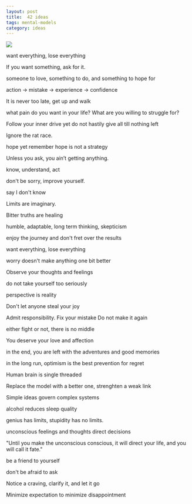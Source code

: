 ```yaml
---
layout: post
title:  42 ideas  
tags: mental-models
category: ideas 
---
```


![](https://scx2.b-cdn.net/gfx/news/hires/2018/universe.jpg)


want everything, lose everything 

If you want something, ask for it.

someone to love, something to do, and something to hope for

action -> mistake -> experience -> confidence

It is never too late, get up and walk 

what pain do you want in your life? What are you willing to struggle for?

Follow your inner drive yet  do not hastily give all till nothing left 

Ignore the rat race. 

hope yet remember hope is not a strategy

Unless you ask, you ain’t getting anything.

know, understand, act

don't be sorry, improve yourself.

say I don't know

Limits are imaginary.

Bitter truths are healing 

humble, adaptable, long term thinking, skepticism 

enjoy the journey and don't fret over the results 

want everything, lose everything 

worry doesn't make anything one bit better 

Observe your thoughts and feelings

do not take yourself too seriously

perspective is reality 

Don't let anyone steal your joy

Admit responsibility. Fix your mistake Do not make it again

either fight or not, there is no middle

You deserve your love and affection

in the end, you are left with the adventures and good memories 

in the long run, optimism is the best prevention for regret

Human brain is single threaded

Replace the model with a better one, strenghten a weak link

Simple ideas govern complex systems

alcohol reduces sleep quality 

genius has limits, stupidity has no limits. 

unconscious feelings and thoughts direct decisions 

"Until you make the unconscious conscious, it will direct your life, and you will call it fate."

be a friend to yourself

don't be afraid to ask 

Notice a craving, clarify it, and let it go 

Minimize expectation to minimize disappointment 

